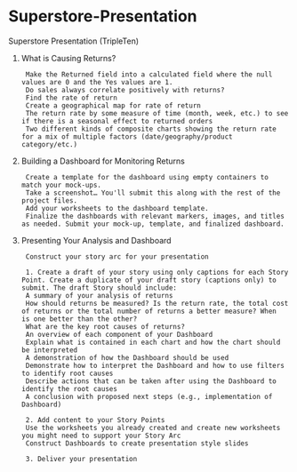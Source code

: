 # Superstore-Presentation
Superstore Presentation (TripleTen)

1. What is Causing Returns?
	
 		Make the Returned field into a calculated field where the null values are 0 and the Yes values are 1. 
		Do sales always correlate positively with returns?
		Find the rate of return
		Create a geographical map for rate of return
		The return rate by some measure of time (month, week, etc.) to see if there is a seasonal effect to returned orders
		Two different kinds of composite charts showing the return rate for a mix of multiple factors (date/geography/product category/etc.)

2. Building a Dashboard for Monitoring Returns
   
		Create a template for the dashboard using empty containers to match your mock-ups.
		Take a screenshot… You'll submit this along with the rest of the project files.
		Add your worksheets to the dashboard template.
		Finalize the dashboards with relevant markers, images, and titles as needed. Submit your mock-up, template, and finalized dashboard.

3. Presenting Your Analysis and Dashboard

	 	Construct your story arc for your presentation
   
		1. Create a draft of your story using only captions for each Story Point. Create a duplicate of your draft story (captions only) to 			submit. The draft Story should include:
		A summary of your analysis of returns
		How should returns be measured? Is the return rate, the total cost of returns or the total number of returns a better measure? When 			is one better than the other?
		What are the key root causes of returns?
		An overview of each component of your Dashboard
		Explain what is contained in each chart and how the chart should be interpreted
		A demonstration of how the Dashboard should be used
		Demonstrate how to interpret the Dashboard and how to use filters to identify root causes
		Describe actions that can be taken after using the Dashboard to identify the root causes
		A conclusion with proposed next steps (e.g., implementation of Dashboard)

		2. Add content to your Story Points
		Use the worksheets you already created and create new worksheets you might need to support your Story Arc
		Construct Dashboards to create presentation style slides

		3. Deliver your presentation
